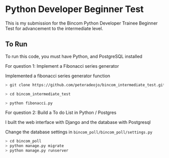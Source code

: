 # Python Developer Beginner Test

This is my submission for the Bincom Python Developer Trainee Beginner Test for advancement to the intermediate level.

## To Run

To run this code, you must have Python, and PostgreSQL installed

For question 1: Implement a Fibonacci series generator

Implemented a fibonacci series generator function

```bash
> git clone https://github.com/peteradeojo/bincom_intermediate_test.git

> cd bincom_intermediate_test

> python fibonacci.py

```

For question 2: Build a To do List in Python / Postgres

I built the web interface with Django and the database with Postgresql

Change the database settings in `bincom_poll/bincom_poll/settings.py`

```bash
> cd bincom_poll
> python manage.py migrate
> python manage.py runserver
```
